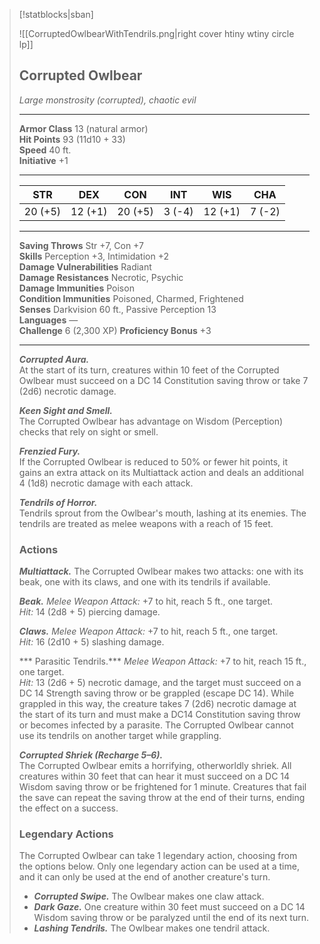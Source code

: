 > [!statblocks|sban]
> 
> ![[CorruptedOwlbearWithTendrils.png|right cover htiny wtiny circle lp]] 
> ## Corrupted Owlbear
> *Large monstrosity (corrupted), chaotic evil*  
> 
> ---
> 
> **Armor Class** 13 (natural armor)  
> **Hit Points** 93 (11d10 + 33)  
> **Speed** 40 ft.  
> **Initiative** +1  
> 
> ---
> | STR | DEX | CON | INT | WIS | CHA | 
> | :---:|:---:|:---:|:---:|:---:|:---:|
> | 20 (+5) | 12 (+1) | 20 (+5) | 3 (-4) | 12 (+1) | 7 (-2) | 
> ---
> 
> **Saving Throws** Str +7, Con +7  
> **Skills** Perception +3, Intimidation +2  
> **Damage Vulnerabilities** Radiant  
> **Damage Resistances** Necrotic, Psychic  
> **Damage Immunities** Poison  
> **Condition Immunities** Poisoned, Charmed, Frightened  
> **Senses** Darkvision 60 ft., Passive Perception 13  
> **Languages** —  
> **Challenge** 6 (2,300 XP) <span class="bonus"> **Proficiency Bonus** +3 </span>
> 
> ---
>
> ***Corrupted Aura.***  
> At the start of its turn, creatures within 10 feet of the Corrupted Owlbear must succeed on a DC 14 Constitution saving throw or take 7 (2d6) necrotic damage.  
>
> ***Keen Sight and Smell.***  
> The Corrupted Owlbear has advantage on Wisdom (Perception) checks that rely on sight or smell.  
>
> ***Frenzied Fury.***  
> If the Corrupted Owlbear is reduced to 50% or fewer hit points, it gains an extra attack on its Multiattack action and deals an additional 4 (1d8) necrotic damage with each attack.  
>
> ***Tendrils of Horror.***  
> Tendrils sprout from the Owlbear's mouth, lashing at its enemies. The tendrils are treated as melee weapons with a reach of 15 feet.  
>
> ### Actions
> ***Multiattack.*** The Corrupted Owlbear makes two attacks: one with its beak, one with its claws, and one with its tendrils if available.  
>
> ***Beak.*** *Melee Weapon Attack:* +7 to hit, reach 5 ft., one target.  
> *Hit:* 14 (2d8 + 5) piercing damage.  
>
> ***Claws.*** *Melee Weapon Attack:* +7 to hit, reach 5 ft., one target.  
> *Hit:* 16 (2d10 + 5) slashing damage.  
>
> *** Parasitic Tendrils.*** *Melee Weapon Attack:* +7 to hit, reach 15 ft., one target.  
> *Hit:* 13 (2d6 + 5) necrotic damage, and the target must succeed on a DC 14 Strength saving throw or be grappled (escape DC 14). While grappled in this way, the creature takes 7 (2d6) necrotic damage at the start of its turn and must make a DC14 Constitution saving throw or becomes infected by a parasite. The Corrupted Owlbear cannot use its tendrils on another target while grappling.  
>
> ***Corrupted Shriek (Recharge 5–6).***  
> The Corrupted Owlbear emits a horrifying, otherworldly shriek. All creatures within 30 feet that can hear it must succeed on a DC 14 Wisdom saving throw or be frightened for 1 minute. Creatures that fail the save can repeat the saving throw at the end of their turns, ending the effect on a success.  
>
> ### Legendary Actions
> The Corrupted Owlbear can take 1 legendary action, choosing from the options below. Only one legendary action can be used at a time, and it can only be used at the end of another creature's turn.  
> - ***Corrupted Swipe.*** The Owlbear makes one claw attack.  
> - ***Dark Gaze.*** One creature within 30 feet must succeed on a DC 14 Wisdom saving throw or be paralyzed until the end of its next turn.  
> - ***Lashing Tendrils.*** The Owlbear makes one tendril attack.  
